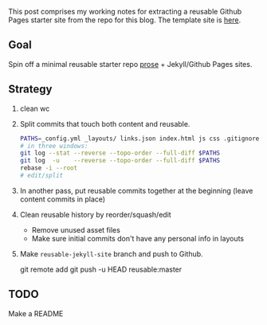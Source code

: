 This post comprises my working notes for extracting a reusable Github Pages starter site from the repo for this blog. The template site is [here](https://github.com/edrex/reusable-jekyll-site).

## Goal

Spin off a minimal reusable starter repo [prose](http://prose.io) + Jekyll/Github Pages sites.

## Strategy

1. clean wc
2. Split commits that touch both content and reusable.

    ```bash
    PATHS=_config.yml _layouts/ links.json index.html js css .gitignore css/ fonts/
    # in three windows:
    git log --stat --reverse --topo-order --full-diff $PATHS
    git log  -u    --reverse --topo-order --full-diff $PATHS
    rebase -i --root
    # edit/split
    ```

3. In another pass, put reusable commits together at the beginning (leave content commits in place)
4. Clean reusable history by reorder/squash/edit
    * Remove unused asset files
    * Make sure initial commits don't have any personal info in layouts
5. Make `reusable-jekyll-site` branch and push to Github.

    git remote add
    git push -u HEAD reusable:master
    
## TODO

Make a README

